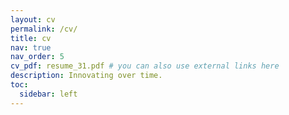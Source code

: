 ```yaml
---
layout: cv
permalink: /cv/
title: cv
nav: true
nav_order: 5
cv_pdf: resume_31.pdf # you can also use external links here
description: Innovating over time.
toc:
  sidebar: left
---
```

